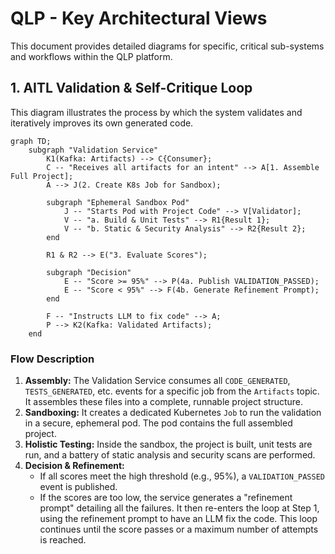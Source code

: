 # QLP - Key Architectural Views

This document provides detailed diagrams for specific, critical sub-systems and workflows within the QLP platform.

## 1. AITL Validation & Self-Critique Loop

This diagram illustrates the process by which the system validates and iteratively improves its own generated code.

```mermaid
graph TD;
    subgraph "Validation Service"
        K1(Kafka: Artifacts) --> C{Consumer};
        C -- "Receives all artifacts for an intent" --> A[1. Assemble Full Project];
        A --> J(2. Create K8s Job for Sandbox);
        
        subgraph "Ephemeral Sandbox Pod"
            J -- "Starts Pod with Project Code" --> V[Validator];
            V -- "a. Build & Unit Tests" --> R1{Result 1};
            V -- "b. Static & Security Analysis" --> R2{Result 2};
        end

        R1 & R2 --> E("3. Evaluate Scores");
        
        subgraph "Decision"
            E -- "Score >= 95%" --> P(4a. Publish VALIDATION_PASSED);
            E -- "Score < 95%" --> F(4b. Generate Refinement Prompt);
        end

        F -- "Instructs LLM to fix code" --> A;
        P --> K2(Kafka: Validated Artifacts);
    end
```

### Flow Description

1.  **Assembly:** The Validation Service consumes all `CODE_GENERATED`, `TESTS_GENERATED`, etc. events for a specific job from the `Artifacts` topic. It assembles these files into a complete, runnable project structure.
2.  **Sandboxing:** It creates a dedicated Kubernetes `Job` to run the validation in a secure, ephemeral pod. The pod contains the full assembled project.
3.  **Holistic Testing:** Inside the sandbox, the project is built, unit tests are run, and a battery of static analysis and security scans are performed.
4.  **Decision & Refinement:**
    - If all scores meet the high threshold (e.g., 95%), a `VALIDATION_PASSED` event is published.
    - If the scores are too low, the service generates a "refinement prompt" detailing all the failures. It then re-enters the loop at Step 1, using the refinement prompt to have an LLM fix the code. This loop continues until the score passes or a maximum number of attempts is reached. 